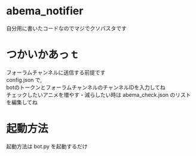 # abema_notifier
 自分用に書いたコードなのでマジでクソパスタです<br>

# つかいかあっｔ
 フォーラムチャンネルに送信する前提です<br>
 config.json で,<br>
 botのトークンとフォーラムチャンネルのチャンネルIDを入力してね<br>
 チェックしたいアニメを増やす・減らしたい時は abema_check.json のリストを編集してね<br>

# 起動方法
 起動方法は bot.py を起動するだけ
